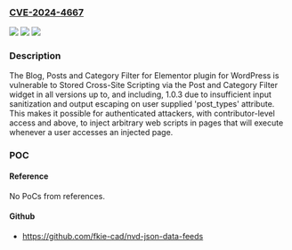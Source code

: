 ### [CVE-2024-4667](https://cve.mitre.org/cgi-bin/cvename.cgi?name=CVE-2024-4667)
![](https://img.shields.io/static/v1?label=Product&message=Blog%2C%20Posts%20and%20Category%20Filter%20for%20Elementor&color=blue)
![](https://img.shields.io/static/v1?label=Version&message=*%3C%3D%201.0.3%20&color=brighgreen)
![](https://img.shields.io/static/v1?label=Vulnerability&message=CWE-79%20Improper%20Neutralization%20of%20Input%20During%20Web%20Page%20Generation%20('Cross-site%20Scripting')&color=brighgreen)

### Description

The Blog, Posts and Category Filter for Elementor plugin for WordPress is vulnerable to Stored Cross-Site Scripting via the Post and Category Filter widget in all versions up to, and including, 1.0.3 due to insufficient input sanitization and output escaping on user supplied 'post_types' attribute. This makes it possible for authenticated attackers, with contributor-level access and above, to inject arbitrary web scripts in pages that will execute whenever a user accesses an injected page.

### POC

#### Reference
No PoCs from references.

#### Github
- https://github.com/fkie-cad/nvd-json-data-feeds

